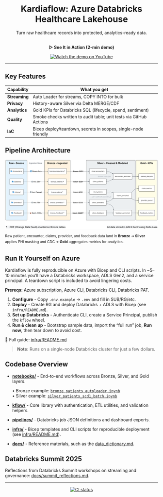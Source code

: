 <h1 align="center">Kardiaflow: Azure Databricks Healthcare Lakehouse</h1>

<p align="center">
  Turn raw healthcare records into protected, analytics-ready data.
  <br/><br/>
</p>

<p align="center"><b>▷ See It in Action (2-min demo)</b></p>

<p align="center">
  <a href="https://youtu.be/YPaAU44Tdvw" target="_blank">
    <img src="https://img.youtube.com/vi/YPaAU44Tdvw/hqdefault.jpg" width="420" alt="Watch the demo on YouTube"/>
  </a>
</p>

---

## Key Features

| Capability | What you get                                             |
|---|----------------------------------------------------------|
| **Streaming** | Auto Loader for streams, COPY INTO for bulk |
| **Privacy**  | History-aware Silver via Delta MERGE/CDF               |
| **Analytics** | Gold KPIs for Databricks SQL (lifecycle, spend, sentiment) |
| **Quality** | Smoke checks written to audit table; unit tests via GitHub Actions |
| **IaC** | Bicep deploy/teardown, secrets in scopes, single-node friendly |



## Pipeline Architecture

![Kardiaflow Architecture](docs/assets/kflow_lineage_3.png)

<sup>Raw patient, encounter, claims, provider, and feedback data land in **Bronze** ➜ **Silver** applies PHI masking and CDC ➜ **Gold** aggregates metrics for analytics.</sup>



## Run It Yourself on Azure

Kardiaflow is fully reproducible on Azure with Bicep and CLI scripts. In ~5–10 minutes you’ll have a Databricks 
workspace, ADLS Gen2, and a service principal. A teardown script is included to avoid lingering costs.

**Prereqs:** Azure subscription, Azure CLI, Databricks CLI, Databricks PAT.

1) **Configure** - Copy `.env.example` → `.env` and fill in SUB/RG/etc.  
2) **Deploy** - Create RG and deploy Databricks + ADLS with Bicep (see `infra/README.md`).  
3) **Set up Databricks** - Authenticate CLI, create a Service Principal, publish the `kflow` wheel.  
4) **Run & clean up** - Bootstrap sample data, import the “full run” job, **Run now**, then tear down to avoid cost.

🔗 Full guide: [infra/README.md](infra/README.md)  
> **Note:** Runs on a single-node Databricks cluster for just a few dollars.



## Codebase Overview

- **[notebooks/](notebooks/)** - End-to-end workflows across Bronze, Silver, and Gold layers.

  • Bronze example: [`bronze_patients_autoloader.ipynb`](notebooks/00_bronze/encounters/bronze_patients_autoloader.ipynb)  
  • Silver example: [`silver_patients_scd1_batch.ipynb`](notebooks/01_silver/encounters/silver_patients_scd1_batch.ipynb)

- **[kflow/](kflow/)** - Core library with authentication, ETL utilities, and validation helpers.

- **[pipelines/](pipelines/)** - Databricks job JSON definitions and dashboard exports.

- **[infra/](infra/)** - Bicep templates and CLI scripts for reproducible deployment (see [infra/README.md](infra/README.md)). 

- **[docs/](docs/)** - Reference materials, such as the [data_dictionary.md](docs/data_dictionary.md). 



## Databricks Summit 2025

Reflections from Databricks Summit workshops on streaming and governance:  [docs/summit_reflections.md](docs/summit_reflections.md).

---

<p align="center">
  <a href="https://github.com/moveeleven-data/kardiaflow/actions/workflows/ci.yml">
    <img src="https://github.com/moveeleven-data/kardiaflow/actions/workflows/ci.yml/badge.svg" alt="CI status"/>
  </a>
</p>
